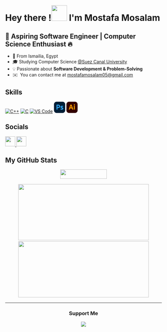 Hey there !<img src="https://github.com/Tarikul-Islam-Anik/Animated-Fluent-Emojis/blob/master/Emojis/Hand%20gestures/Waving%20Hand%20Medium-Light%20Skin%20Tone.png?raw=true" width="50" height="50"> I'm Mostafa Mosalam
==========================================================================================================================================================================================================================

🚀 Aspiring Software Engineer | Computer Science Enthusiast 🔥 
--------------------------------------------------------------

* 📍  From Ismailia, Egypt
* 🎓  Studying Computer Science [@Suez Canal University](https://suez.edu.eg/)
* 💡  Passionate about **Software Development & Problem-Solving**
* ✉️  You can contact me at [mostafamosalam05@gmail.com](mailto:mostafamosalam05@gmail.com)

Skills
-----------

<p align="left">
  <a href="https://docs.microsoft.com/en-us/cpp/?view=msvc-170" target="_blank" rel="noreferrer"><img src="https://raw.githubusercontent.com/danielcranney/readme-generator/main/public/icons/skills/cplusplus-colored.svg" width="36" height="36" alt="C++" /></a>
  <a href="https://docs.microsoft.com/en-us/cpp/?view=msvc-170" target="_blank" rel="noreferrer"><img src="https://raw.githubusercontent.com/danielcranney/readme-generator/main/public/icons/skills/c-colored.svg" width="36" height="36" alt="C" /></a>
  <a href="https://code.visualstudio.com/" target="_blank" rel="noreferrer"><img src="https://raw.githubusercontent.com/danielcranney/readme-generator/main/public/icons/skills/visualstudiocode-colored.svg" width="36" height="36" alt="VS Code" /></a>
  <a href="https://www.adobe.com/uk/products/photoshop.html" target="_blank" rel="noreferrer"><img src="https://raw.githubusercontent.com/tandpfun/skill-icons/main/icons/Photoshop.svg" width="36" height="36" alt="Photoshop" /></a>
  <a href="https://www.adobe.com/uk/products/illustrator.html" target="_blank" rel="noreferrer"><img src="https://raw.githubusercontent.com/tandpfun/skill-icons/main/icons/Illustrator.svg" width="36" height="36" alt="Illustrator" /></a>
</p>

Socials
-------

<p align="left">
  <a href="https://www.github.com/mosalam05" target="_blank" rel="noreferrer"> <picture> <source media="(prefers-color-scheme: dark)" srcset="https://raw.githubusercontent.com/danielcranney/readme-generator/main/public/icons/socials/github-dark.svg" /> <source media="(prefers-color-scheme: light)" srcset="https://raw.githubusercontent.com/danielcranney/readme-generator/main/public/icons/socials/github.svg" /> <img src="https://raw.githubusercontent.com/danielcranney/readme-generator/main/public/icons/socials/github.svg" width="32" height="32" /> </picture> </a>
  <a href="https://www.linkedin.com/in/mosalam05" target="_blank" rel="noreferrer"> <picture> <source media="(prefers-color-scheme: dark)" srcset="https://raw.githubusercontent.com/danielcranney/readme-generator/main/public/icons/socials/linkedin-dark.svg" /> <source media="(prefers-color-scheme: light)" srcset="https://raw.githubusercontent.com/danielcranney/readme-generator/main/public/icons/socials/linkedin.svg" /> <img src="https://raw.githubusercontent.com/danielcranney/readme-generator/main/public/icons/socials/linkedin.svg" width="32" height="32" /> </picture> </a>
</p>

My GitHub Stats
-------------------

<p align="center">
  <a href="https://www.github.com/mosalam05" target="_blank" rel="noreferrer"> <img src="https://komarev.com/ghpvc/?username=mosalam05&style=flat-square" width="150" height="30" /> </a>
</p>

<p align="center">
  <a href="https://github.com/mosalam05"> <img height="180" width="420" src="https://github-readme-stats.vercel.app/api?username=mosalam05&show_icons=true&theme=radical&count_private=true&cache_seconds=1" /> </a>
  <a href="https://github.com/mosalam05"> <img height="180" width="420" src="https://github-readme-stats.vercel.app/api/top-langs/?username=mosalam05&layout=compact&theme=radical&count_private=true&cache_seconds=1" /> </a>
</p>

<hr>
<div align="center">
  <h3>Support Me</h3>
  <a href="https://www.buymeacoffee.com/mosalam05"> <img src="https://cdn.buymeacoffee.com/buttons/v2/default-yellow.png" width="200"/> </a>
</div>

</ul>
